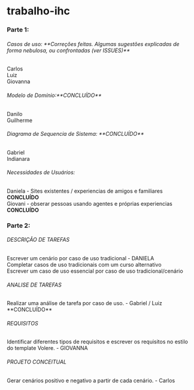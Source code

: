 # trabalho-ihc

 

<h3>Parte 1: </h3>

<h6>Casos de uso: **Correções feitas. Algumas sugestões explicadas de forma nebulosa, ou confrontadas (ver ISSUES)** </h6>

<p>Carlos <br>
Luiz <br>
Giovanna
</p>


<h6>Modelo de Domínio:**CONCLUÍDO**</h6>

Danilo <br>
Guilherme <br>


<h6>Diagrama de Sequencia de Sistema: **CONCLUÍDO**</h6>

Gabriel <br>
Indianara <br>


<h6>Necessidades de Usuários:</h6>

Daniela - Sites existentes / experiencias de amigos e familiares **CONCLUÍDO**<br>
Giovani - obserar pessoas usando agentes e próprias experiencias **CONCLUÍDO**<br>

<h3>Parte 2: </h3>

<h6>DESCRIÇÃO DE TAREFAS</h6>
Escrever um cenário por caso de uso tradicional - DANIELA <br>
Completar casos de uso tradicionais com um curso alternativo <br>
Escrever um caso de uso essencial por caso de uso tradicional/cenário <br>

<h6>ANALISE DE TAREFAS</h6>
Realizar uma análise de tarefa por caso de uso. - Gabriel / Luiz **CONCLUÍDO** <br>

<h6>REQUISITOS</h6>
Identificar diferentes tipos de requisitos e escrever os requisitos no estilo do template Volere. - GIOVANNA <br>

<h6>PROJETO CONCEITUAL</h6>
Gerar cenários positivo e negativo a partir de cada cenário. - Carlos <br>
